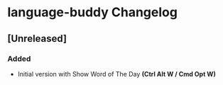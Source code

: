 <!-- Keep a Changelog guide -> https://keepachangelog.com -->

# language-buddy Changelog

## [Unreleased]
### Added
- Initial version with Show Word of The Day <b>(Ctrl Alt W / Cmd Opt W)</b>

